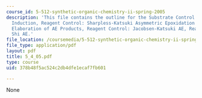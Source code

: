 ```yaml
---
course_id: 5-512-synthetic-organic-chemistry-ii-spring-2005
description: 'This file contains the outline for the Substrate Control: 1,2-Asymmetric
  Induction, Reagent Control: Sharpless-Katsuki Asymmetric Epoxidation (AE), Synthetic
  Elaboration of AE Products, Reagent Control: Jacobsen-Katsuki AE, Reagent Control:
  Shi AE.'
file_location: /coursemedia/5-512-synthetic-organic-chemistry-ii-spring-2005/378b48f5ac524c2db4dfe1ecaf7fb601_5_4_05.pdf
file_type: application/pdf
layout: pdf
title: 5_4_05.pdf
type: course
uid: 378b48f5ac524c2db4dfe1ecaf7fb601

---
```

None